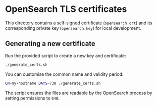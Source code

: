 # OpenSearch TLS certificates

This directory contains a self-signed certificate (`opensearch.crt`) and its
corresponding private key (`opensearch.key`) for local development.

## Generating a new certificate

Run the provided script to create a new key and certificate:

```bash
./generate_certs.sh
```

You can customise the common name and validity period:

```bash
CN=my-hostname DAYS=730 ./generate_certs.sh
```

The script ensures the files are readable by the OpenSearch process by setting
permissions to `640`.
